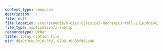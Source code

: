 ```yaml
---
content_type: resource
description: ''
file: null
file_location: /coursemedia/8-01sc-classical-mechanics-fall-2016/d8e9c3eb3c105d91978930039f492e06_jOPA3XY-V3U.vtt
file_type: application/x-subrip
resourcetype: Other
title: 3play caption file
uid: d8e9c3eb-3c10-5d91-9789-30039f492e06
---
```


